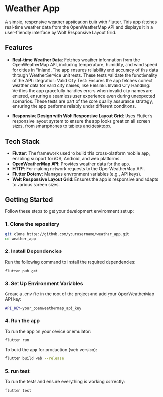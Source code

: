 # Weather App

A simple, responsive weather application built with Flutter. This app fetches real-time weather data from the OpenWeatherMap API and displays it in a user-friendly interface by Wolt Responsive Layout Grid.

## Features

- **Real-time Weather Data**: Fetches weather information from the OpenWeatherMap API, including temperature, humidity, and wind speed for cities in Finland. The app ensures reliability and accuracy of this data through WeatherService unit tests. These tests validate the functionality of the API integration:
Valid City Test: Ensures the app fetches correct weather data for valid city names, like Helsinki.
Invalid City Handling: Verifies the app gracefully handles errors when invalid city names are entered, ensuring a seamless user experience even during unexpected scenarios.
These tests are part of the core quality assurance strategy, ensuring the app performs reliably under different conditions.

- **Responsive Design with Wolt Responsive Layout Grid**: Uses Flutter’s responsive layout system to ensure the app looks great on all screen sizes, from smartphones to tablets and desktops.

## Tech Stack

- **Flutter**: The framework used to build this cross-platform mobile app, enabling support for iOS, Android, and web platforms.
- **OpenWeatherMap API**: Provides weather data for the app.
- **HTTP**: For making network requests to the OpenWeatherMap API.
- **Flutter Dotenv**: Manages environment variables (e.g., API keys).
- **Wolt Responsive Layout Grid**: Ensures the app is responsive and adapts to various screen sizes.

## Getting Started

Follow these steps to get your development environment set up:

### 1. Clone the repository

```bash
git clone https://github.com/yourusername/weather_app.git
cd weather_app
```

### 2. Install Dependencies

Run the following command to install the required dependencies:

```bash
flutter pub get
```


### 3. Set Up Environment Variables

Create a .env file in the root of the project and add your OpenWeatherMap API key:

```bash
API_KEY=your_openweathermap_api_key
```



### 4. Run the app

To run the app on your device or emulator:

```bash
flutter run
```

To build the app for production (web version):

```bash
flutter build web --release
```


### 5. run test

To run the tests and ensure everything is working correctly:

```bash
flutter test
```
